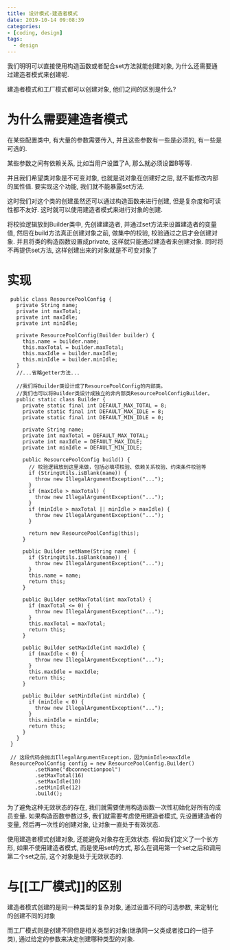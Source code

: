 ```yaml
---
title: 设计模式-建造者模式
date: 2019-10-14 09:08:39
categories:
- [coding, design]
tags:
  - design
---
```


我们明明可以直接使用构造函数或者配合set方法就能创建对象, 为什么还需要通过建造者模式来创建呢.

建造者模式和工厂模式都可以创建对象, 他们之间的区别是什么?

# **为什么需要建造者模式**

在某些配置类中, 有大量的参数需要传入, 并且这些参数有一些是必须的, 有一些是可选的.

某些参数之间有依赖关系, 比如当用户设置了A, 那么就必须设置B等等.

并且我们希望类对象是不可变对象, 也就是说对象在创建好之后, 就不能修改内部的属性值. 要实现这个功能, 我们就不能暴露set方法.

这时我们对这个类的创建虽然还可以通过构造函数来进行创建, 但是复杂度和可读性都不友好. 这时就可以使用建造者模式来进行对象的创建.

将校验逻辑放到Builder类中, 先创建建造者, 并通过set方法来设置建造者的变量值, 然后在build方法真正创建对象之前, 做集中的校验, 校验通过之后才会创建对象. 并且将类的构造函数设置成private, 这样就只能通过建造者来创建对象. 同时将不再提供set方法, 这样创建出来的对象就是不可变对象了

# **实现**

```
 public class ResourcePoolConfig {
   private String name;
   private int maxTotal;
   private int maxIdle;
   private int minIdle;
 
   private ResourcePoolConfig(Builder builder) {
     this.name = builder.name;
     this.maxTotal = builder.maxTotal;
     this.maxIdle = builder.maxIdle;
     this.minIdle = builder.minIdle;
   }
   //...省略getter方法...
 
   //我们将Builder类设计成了ResourcePoolConfig的内部类。
   //我们也可以将Builder类设计成独立的非内部类ResourcePoolConfigBuilder。
   public static class Builder {
     private static final int DEFAULT_MAX_TOTAL = 8;
     private static final int DEFAULT_MAX_IDLE = 8;
     private static final int DEFAULT_MIN_IDLE = 0;
 
     private String name;
     private int maxTotal = DEFAULT_MAX_TOTAL;
     private int maxIdle = DEFAULT_MAX_IDLE;
     private int minIdle = DEFAULT_MIN_IDLE;
 
     public ResourcePoolConfig build() {
       // 校验逻辑放到这里来做，包括必填项校验、依赖关系校验、约束条件校验等
       if (StringUtils.isBlank(name)) {
         throw new IllegalArgumentException("...");
       }
       if (maxIdle > maxTotal) {
         throw new IllegalArgumentException("...");
       }
       if (minIdle > maxTotal || minIdle > maxIdle) {
         throw new IllegalArgumentException("...");
       }
 
       return new ResourcePoolConfig(this);
     }
 
     public Builder setName(String name) {
       if (StringUtils.isBlank(name)) {
         throw new IllegalArgumentException("...");
       }
       this.name = name;
       return this;
     }
 
     public Builder setMaxTotal(int maxTotal) {
       if (maxTotal <= 0) {
         throw new IllegalArgumentException("...");
       }
       this.maxTotal = maxTotal;
       return this;
     }
 
     public Builder setMaxIdle(int maxIdle) {
       if (maxIdle < 0) {
         throw new IllegalArgumentException("...");
       }
       this.maxIdle = maxIdle;
       return this;
     }
 
     public Builder setMinIdle(int minIdle) {
       if (minIdle < 0) {
         throw new IllegalArgumentException("...");
       }
       this.minIdle = minIdle;
       return this;
     }
   }
 }
 
 // 这段代码会抛出IllegalArgumentException，因为minIdle>maxIdle
 ResourcePoolConfig config = new ResourcePoolConfig.Builder()
         .setName("dbconnectionpool")
         .setMaxTotal(16)
         .setMaxIdle(10)
         .setMinIdle(12)
         .build();
```

为了避免这种无效状态的存在, 我们就需要使用构造函数一次性初始化好所有的成员变量. 如果构造函数参数过多, 我们就需要考虑使用建造者模式, 先设置建造者的变量, 然后再一次性的创建对象, 让对象一直处于有效状态.

使用建造者模式创建对象, 还能避免对象存在无效状态. 假如我们定义了一个长方形, 如果不使用建造者模式, 而是使用set的方式, 那么在调用第一个set之后和调用第二个set之前, 这个对象是处于无效状态的.

# **与[[工厂模式]]的区别**

建造者模式创建的是同一种类型的复杂对象, 通过设置不同的可选参数, 来定制化的创建不同的对象

而工厂模式则是创建不同但是相关类型的对象(继承同一父类或者接口的一组子类), 通过给定的参数来决定创建哪种类型的对象.

